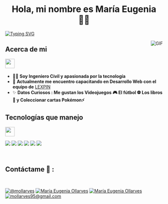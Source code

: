 <h1 align="center">Hola, mi nombre es María Eugenia 🙋‍♀️</h1>

[![Typing SVG](https://readme-typing-svg.demolab.com?font=Fira+Code&pause=1000&color=2CF746&random=false&width=435&lines=Bienvenido+a+mi+perfil+%F0%9F%A4%96%E2%9C%A8%F0%9F%92%BB%E2%98%95%F0%9F%91%BD)](https://git.io/typing-svg)

 <img align="right" alt="GIF" src="https://media.giphy.com/media/836HiJc7pgzy8iNXCn/giphy.gif" />


<h2>Acerca de mi</h2>
<img src="https://media.giphy.com/media/ObNTw8Uzwy6KQ/giphy.gif" width="30px">&nbsp;
<p align="left">
  
- 👷‍♀ **Soy Ingeniero Civil y apasionada por la tecnología** <br>
- 🌱 **Actualmente me encuentro capacitando en Desarrollo Web con el equipo de** [LEXPIN](https://www.instagram.com/lexpinonline/ )
- ✨ **Datos Curiosos : Me gustan los Videojuegos 🎮 El fútbol ⚽ Los libros 📖 y Coleccionar cartas Pokémon⚡**


<h2>Tecnologías que manejo</h2>
<img src="https://media.giphy.com/media/iY8CRBdQXODJSCERIr/giphy.gif" width="30px">
<br>

<img src="https://img.icons8.com/color/48/000000/html-5--v1.png"/> <img src="https://img.icons8.com/color/48/000000/css3.png"/> <img src="https://img.icons8.com/color/48/000000/sass.png"/> <img src="https://img.icons8.com/color/48/000000/javascript--v1.png"/> <img src="https://img.icons8.com/office/48/000000/react.png"/> <img src="https://img.icons8.com/fluency/48/000000/wordpress.png"/>

<br>

## Contáctame 📲 :

<br>

[![@mollarves](https://img.icons8.com/fluency/48/000000/instagram-new.png "@mollarves")](https://www.instagram.com/mollarves/) [![María Eugenia Ollarves](https://img.icons8.com/fluency/48/000000/facebook.png "María Eugenia Ollarves")](https://www.facebook.com/profile.php?id=100035637588121) [![María Eugenia Ollarves](https://img.icons8.com/fluency/48/000000/linkedin.png "María Eugenia Ollarves")](https://www.linkedin.com/in/maría-eugenia-ollarves-1b009618b/) [![mollarves95@gmail.com](https://img.icons8.com/fluency/48/000000/apple-mail.png "@mollarves95@gmail.com")](mollarves95@gmail.com)

<br>




  

